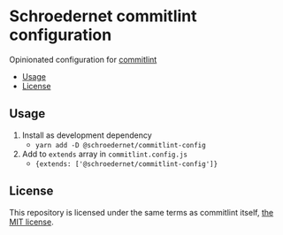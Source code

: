 # Schroedernet commitlint configuration <!-- omit in toc -->

Opinionated configuration for [commitlint](https://commitlint.config.js)

- [Usage](#usage)
- [License](#license)


## Usage

1. Install as development dependency
   - `yarn add -D @schroedernet/commitlint-config`
2. Add to `extends` array in `commitlint.config.js`
   - `{extends: ['@schroedernet/commitlint-config']}`


## License

This repository is licensed under the same terms as commitlint itself, [the MIT
license](/LICENSE.md).
